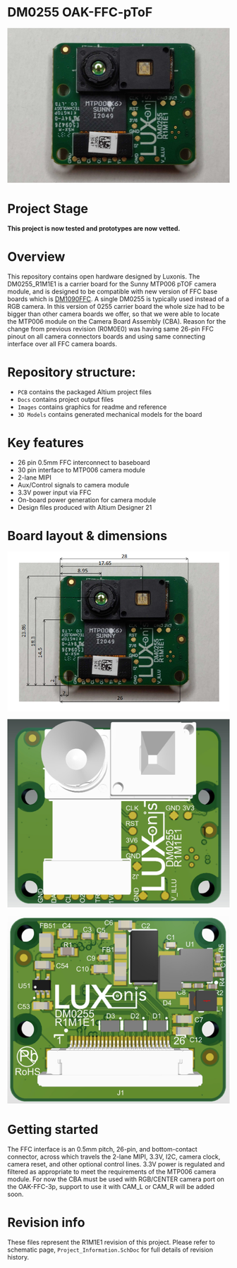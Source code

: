 # DM0255 OAK-FFC-pToF

![DM0255](Images/DM0255_front.png)

# Project Stage

**This project is now tested and prototypes are now vetted.** 

# Overview
This repository contains open hardware designed by Luxonis. The DM0255_R1M1E1 is a carrier board for the Sunny MTP006 pTOF camera module, and is designed to be compatible with new version of FFC base boards which is [DM1090FFC](https://github.com/luxonis/depthai-hardware/tree/master/DM1090FFC_DepthAI_USB3). A single DM0255 is typically used instead of a RGB camera.
In this version of 0255 carrier board the whole size had to be bigger than other camera boards we offer, so that we were able to locate the MTP006 module on the Camera Board Assembly (CBA). Reason for the change from previous revision (R0M0E0) was having same 26-pin FFC pinout on all camera connectors boards and using same connecting interface over all FFC camera boards.

# Repository structure:
* `PCB` contains the packaged Altium project files
* `Docs` contains project output files
* `Images` contains graphics for readme and reference
* `3D Models` contains generated mechanical models for the board

# Key features
* 26 pin 0.5mm FFC interconnect to baseboard
* 30 pin interface to MTP006 camera module
* 2-lane MIPI
* Aux/Control signals to camera module
* 3.3V power input via FFC
* On-board power generation for camera module
* Design files produced with Altium Designer 21

# Board layout & dimensions

![DM0255_front_dimensions](Images/DM0255_front_dimensions.png)

![](Images/DM0255_R1M1E1-BOT.png)

![](Images/DM0255_R1M1E1-TOP.png)

# Getting started  
The FFC interface is an 0.5mm pitch, 26-pin, and bottom-contact connector, across which travels the 2-lane MIPI, 3.3V, I2C, camera clock, camera reset, and other optional control lines. 3.3V power is regulated and filtered as appropriate to meet the requirements of the MTP006 camera module. 
For now the CBA must be used with RGB/CENTER camera port on the OAK-FFC-3p, support to use it with CAM_L or CAM_R will be added soon.    

# Revision info
These files represent the R1M1E1 revision of this project. Please refer to schematic page, `Project_Information.SchDoc` for full details of revision history.
